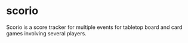# scorio
Scorio is a score tracker for multiple events for tabletop board and card games involving several players.
